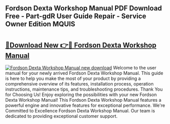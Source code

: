 ## Fordson Dexta Workshop Manual PDF Download Free - Part-gdR User Guide Repair - Service Owner Edition MQUIS

# <h2><a href="http://bc28097.oget.top/?id=Fordson+Dexta+Workshop+Manual">🔗Download New 👉🔴 Fordson Dexta Workshop Manual</a></h2>

[![Fordson Dexta Workshop Manual new download](https://i.imgur.com/5g1atiW.png)](http://bc28097.oget.top/?id=Fordson+Dexta+Workshop+Manual)
Welcome to the user manual for your newly arrived Fordson Dexta Workshop Manual. This guide is here to help you make the most of your product by providing a comprehensive overview of its features, installation process, operation instructions, maintenance tips, and troubleshooting procedures. Thank You for Choosing Us! Enjoy exploring the possibilities with your new Fordson Dexta Workshop Manual! This Fordson Dexta Workshop Manual features a powerful engine and innovative features for exceptional performance. We're Committed to Excellence Fordson Dexta Workshop Manual. Our team is dedicated to providing exceptional customer support.
